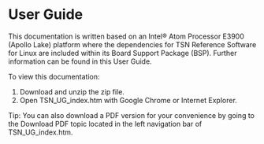 # User Guide
This documentation is written based on an Intel® Atom Processor E3900 (Apollo
Lake) platform where the dependencies for TSN Reference Software for Linux are
included within its Board Support Package (BSP). Further information can be
found in this User Guide.

To view this documentation:
1. Download and unzip the zip file.
2. Open TSN_UG_index.htm with Google Chrome or Internet Explorer.

Tip: You can also download a PDF version for your convenience by going to the
     Download PDF topic located in the left navigation bar of TSN_UG_index.htm.

